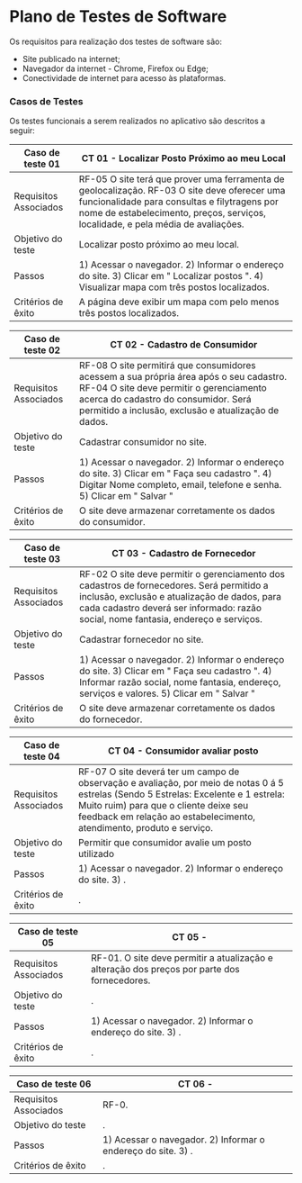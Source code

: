 # Plano de Testes de Software
Os requisitos para realização dos testes de software são:
- Site publicado na internet;
- Navegador da internet - Chrome, Firefox ou Edge;
- Conectividade de internet para acesso às plataformas.

 
### Casos de Testes
Os testes funcionais a serem realizados no aplicativo são descritos a seguir:

|Caso de teste 01     | CT 01 - Localizar Posto Próximo ao meu Local |
|-------|-------------------------
|Requisitos Associados | 	 RF-05 O site terá que prover uma ferramenta de geolocalização. RF-03 O site deve oferecer uma funcionalidade para consultas e filytragens por nome de estabelecimento, preços, serviços, localidade, e pela média de avaliações.
|Objetivo do teste| Localizar posto próximo ao meu local. |
|Passos |	1) Acessar o navegador.	2) Informar o endereço do site. 3) Clicar em " Localizar postos ". 4) Visualizar mapa com três postos localizados.|
|Critérios de êxito| A página deve exibir um mapa com pelo menos três postos localizados. |

|Caso de teste 02     | CT 02 - Cadastro de Consumidor |
|-------|-------------------------
|Requisitos Associados | 	 RF-08 O site permitirá que consumidores acessem a sua própria área após o seu cadastro. RF-04 O site deve permitir o gerenciamento acerca do cadastro do consumidor. Será permitido a inclusão, exclusão e atualização de dados.
|Objetivo do teste| Cadastrar consumidor no site. |
|Passos |	1) Acessar o navegador.	2) Informar o endereço do site. 3) Clicar em " Faça seu cadastro ". 4) Digitar Nome completo, email, telefone e senha. 5) Clicar em " Salvar "|
|Critérios de êxito| O site deve armazenar corretamente os dados do consumidor. |

|Caso de teste 03     | CT 03 - Cadastro de Fornecedor |
|-------|-------------------------
|Requisitos Associados | 	 RF-02 O site deve permitir o gerenciamento dos cadastros de fornecedores. Será permitido a inclusão, exclusão e atualização de dados, para cada cadastro deverá ser informado: razão social, nome fantasia, endereço e serviços.
|Objetivo do teste| Cadastrar fornecedor no site. |
|Passos |	1) Acessar o navegador.	2) Informar o endereço do site. 3) Clicar em " Faça seu cadastro ". 4) Informar razão social, nome fantasia, endereço, serviços e valores. 5) Clicar em " Salvar "|
|Critérios de êxito| O site deve armazenar corretamente os dados do fornecedor. |

|Caso de teste 04     | CT 04 - Consumidor avaliar posto   |
|-------|-------------------------
|Requisitos Associados | 	 RF-07 O site deverá ter um campo de observação e avaliação, por meio de notas 0 á 5 estrelas (Sendo 5 Estrelas: Excelente e 1 estrela: Muito ruim) para que o cliente deixe seu feedback em relação ao estabelecimento, atendimento, produto e serviço.
|Objetivo do teste| Permitir que consumidor avalie um posto utilizado |
|Passos |	1) Acessar o navegador.	2) Informar o endereço do site. 3)  .|
|Critérios de êxito| . |

|Caso de teste 05     | CT 05 -  |
|-------|-------------------------
|Requisitos Associados | 	 RF-01. O site deve permitir a atualização e alteração dos preços por parte dos fornecedores.
|Objetivo do teste| . |
|Passos |	1) Acessar o navegador.	2) Informar o endereço do site. 3) .|
|Critérios de êxito| . |

|Caso de teste 06     | CT 06 -  |
|-------|-------------------------
|Requisitos Associados | 	 RF-0.
|Objetivo do teste| . |
|Passos |	1) Acessar o navegador.	2) Informar o endereço do site. 3) .|
|Critérios de êxito| . |




